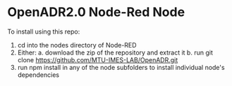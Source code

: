 # OpenADR2.0 Node-Red Node

To install using this repo:

1. cd into the nodes directory of Node-RED
2. Either:
  a. download the zip of the repository and extract it
  b. run git clone https://github.com/MTU-IMES-LAB/OpenADR.git
3. run npm install in any of the node subfolders to install individual node's dependencies
